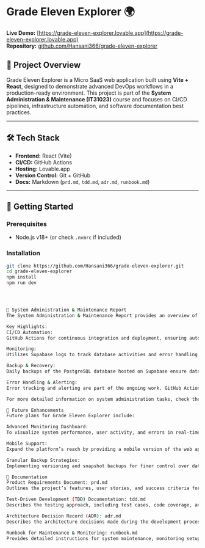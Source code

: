 # Grade Eleven Explorer 🌍

**Live Demo:** [https://grade-eleven-explorer.lovable.app](https://grade-eleven-explorer.lovable.app)  
**Repository:** [github.com/Hansani366/grade-eleven-explorer](https://github.com/Hansani366/grade-eleven-explorer)

## 📌 Project Overview

Grade Eleven Explorer is a Micro SaaS web application built using **Vite + React**, designed to demonstrate advanced DevOps workflows in a production-ready environment. This project is part of the **System Administration & Maintenance (IT31023)** course and focuses on CI/CD pipelines, infrastructure automation, and software documentation best practices.

---

## 🛠 Tech Stack

- **Frontend:** React (Vite)
- **CI/CD:** GitHub Actions
- **Hosting:** Lovable.app
- **Version Control:** Git + GitHub
- **Docs:** Markdown (`prd.md`, `tdd.md`, `adr.md`, `runbook.md`)

---

## 🚀 Getting Started

### Prerequisites
- Node.js v18+ (or check `.nvmrc` if included)

### Installation

```bash
git clone https://github.com/Hansani366/grade-eleven-explorer.git
cd grade-eleven-explorer
npm install
npm run dev




📝 System Administration & Maintenance Report
The System Administration & Maintenance Report provides an overview of the DevOps processes and system management for Grade Eleven Explorer. This includes infrastructure setup, CI/CD integration, monitoring, logging, and backup strategies.

Key Highlights:
CI/CD Automation:
GitHub Actions for continuous integration and deployment, ensuring automated testing and deployment to production.

Monitoring:
Utilizes Supabase logs to track database activities and error handling. Future integration with third-party monitoring tools (like UptimeRobot) for system health tracking.

Backup & Recovery:
Daily backups of the PostgreSQL database hosted on Supabase ensure data safety and availability. The backup system also includes scheduled exports of critical data.

Error Handling & Alerting:
Error tracking and alerting are part of the ongoing work. GitHub Actions will notify of any CI/CD pipeline failures, while Supabase will provide logs for critical system errors.

For more detailed information on system administration tasks, check the full System Administration & Maintenance Report.

🚨 Future Enhancements
Future plans for Grade Eleven Explorer include:

Advanced Monitoring Dashboard:
To visualize system performance, user activity, and errors in real-time, improving troubleshooting and maintenance processes.

Mobile Support:
Expand the platform’s reach by providing a mobile version of the web app, enabling users to access content on smartphones.

Granular Backup Strategies:
Implementing versioning and snapshot backups for finer control over data restoration and recovery.

📄 Documentation
Product Requirements Document: prd.md
Outlines the project’s features, user stories, and success criteria for the MVP.

Test-Driven Development (TDD) Documentation: tdd.md
Describes the testing approach, including test cases, code coverage, and testing framework used in the project.

Architecture Decision Record (ADR): adr.md
Describes the architecture decisions made during the development process, including technology stack and design choices.

Runbook for Maintenance & Monitoring: runbook.md
Provides detailed instructions for system maintenance, monitoring setup, and troubleshooting.
